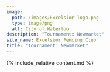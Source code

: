 ```yaml
---
image:
  path: /images/Excelsior-logo.png
  type: image/png
  alt: City of Waterloo
description: "Tournament: Newmarket"
site_name: Excelsior Fencing Club
title: "Tournament: Newmarket"
---
```


{% include_relative content.md %}
